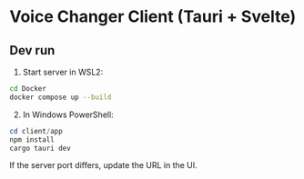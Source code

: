 # Voice Changer Client (Tauri + Svelte)

## Dev run

1) Start server in WSL2:
```bash
cd Docker
docker compose up --build
```

2) In Windows PowerShell:
```powershell
cd client/app
npm install
cargo tauri dev
```

If the server port differs, update the URL in the UI.


